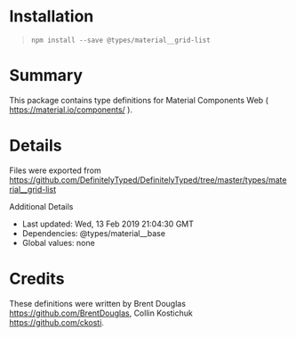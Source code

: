 # Installation
> `npm install --save @types/material__grid-list`

# Summary
This package contains type definitions for Material Components Web ( https://material.io/components/ ).

# Details
Files were exported from https://github.com/DefinitelyTyped/DefinitelyTyped/tree/master/types/material__grid-list

Additional Details
 * Last updated: Wed, 13 Feb 2019 21:04:30 GMT
 * Dependencies: @types/material__base
 * Global values: none

# Credits
These definitions were written by Brent Douglas <https://github.com/BrentDouglas>, Collin Kostichuk <https://github.com/ckosti>.
